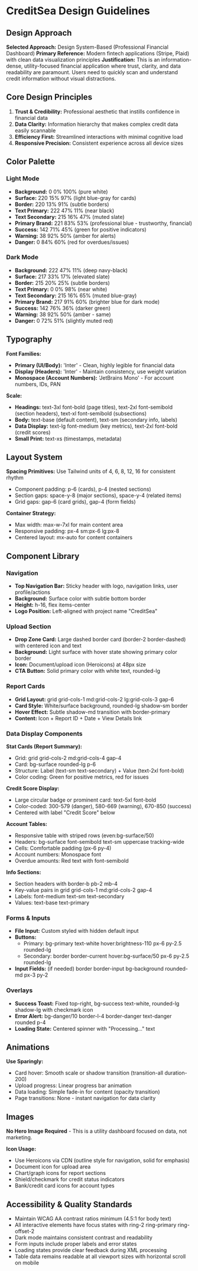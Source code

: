 # CreditSea Design Guidelines

## Design Approach

**Selected Approach:** Design System-Based (Professional Financial Dashboard)
**Primary Reference:** Modern fintech applications (Stripe, Plaid) with clean data visualization principles
**Justification:** This is an information-dense, utility-focused financial application where trust, clarity, and data readability are paramount. Users need to quickly scan and understand credit information without visual distractions.

## Core Design Principles

1. **Trust & Credibility:** Professional aesthetic that instills confidence in financial data
2. **Data Clarity:** Information hierarchy that makes complex credit data easily scannable
3. **Efficiency First:** Streamlined interactions with minimal cognitive load
4. **Responsive Precision:** Consistent experience across all device sizes

## Color Palette

### Light Mode
- **Background:** 0 0% 100% (pure white)
- **Surface:** 220 15% 97% (light blue-gray for cards)
- **Border:** 220 13% 91% (subtle borders)
- **Text Primary:** 222 47% 11% (near black)
- **Text Secondary:** 215 16% 47% (muted slate)
- **Primary Brand:** 221 83% 53% (professional blue - trustworthy, financial)
- **Success:** 142 71% 45% (green for positive indicators)
- **Warning:** 38 92% 50% (amber for alerts)
- **Danger:** 0 84% 60% (red for overdues/issues)

### Dark Mode
- **Background:** 222 47% 11% (deep navy-black)
- **Surface:** 217 33% 17% (elevated slate)
- **Border:** 215 20% 25% (subtle borders)
- **Text Primary:** 0 0% 98% (near white)
- **Text Secondary:** 215 16% 65% (muted blue-gray)
- **Primary Brand:** 217 91% 60% (brighter blue for dark mode)
- **Success:** 142 76% 36% (darker green)
- **Warning:** 38 92% 50% (amber - same)
- **Danger:** 0 72% 51% (slightly muted red)

## Typography

**Font Families:**
- **Primary (UI/Body):** 'Inter' - Clean, highly legible for financial data
- **Display (Headers):** 'Inter' - Maintain consistency, use weight variation
- **Monospace (Account Numbers):** 'JetBrains Mono' - For account numbers, IDs, PAN

**Scale:**
- **Headings:** text-3xl font-bold (page titles), text-2xl font-semibold (section headers), text-xl font-semibold (subsections)
- **Body:** text-base (default content), text-sm (secondary info, labels)
- **Data Display:** text-lg font-medium (key metrics), text-2xl font-bold (credit scores)
- **Small Print:** text-xs (timestamps, metadata)

## Layout System

**Spacing Primitives:** Use Tailwind units of 4, 6, 8, 12, 16 for consistent rhythm
- Component padding: p-6 (cards), p-4 (nested sections)
- Section gaps: space-y-8 (major sections), space-y-4 (related items)
- Grid gaps: gap-6 (card grids), gap-4 (form fields)

**Container Strategy:**
- Max width: max-w-7xl for main content area
- Responsive padding: px-4 sm:px-6 lg:px-8
- Centered layout: mx-auto for content containers

## Component Library

### Navigation
- **Top Navigation Bar:** Sticky header with logo, navigation links, user profile/actions
- **Background:** Surface color with subtle bottom border
- **Height:** h-16, flex items-center
- **Logo Position:** Left-aligned with project name "CreditSea"

### Upload Section
- **Drop Zone Card:** Large dashed border card (border-2 border-dashed) with centered icon and text
- **Background:** Light surface with hover state showing primary color border
- **Icon:** Document/upload icon (Heroicons) at 48px size
- **CTA Button:** Solid primary color with white text, rounded-lg

### Report Cards
- **Grid Layout:** grid grid-cols-1 md:grid-cols-2 lg:grid-cols-3 gap-6
- **Card Style:** White/surface background, rounded-lg shadow-sm border
- **Hover Effect:** Subtle shadow-md transition with border-primary
- **Content:** Icon + Report ID + Date + View Details link

### Data Display Components

**Stat Cards (Report Summary):**
- Grid: grid grid-cols-2 md:grid-cols-4 gap-4
- Card: bg-surface rounded-lg p-6
- Structure: Label (text-sm text-secondary) + Value (text-2xl font-bold)
- Color coding: Green for positive metrics, red for issues

**Credit Score Display:**
- Large circular badge or prominent card: text-5xl font-bold
- Color-coded: 300-579 (danger), 580-669 (warning), 670-850 (success)
- Centered with label "Credit Score" below

**Account Tables:**
- Responsive table with striped rows (even:bg-surface/50)
- Headers: bg-surface font-semibold text-sm uppercase tracking-wide
- Cells: Comfortable padding (px-6 py-4)
- Account numbers: Monospace font
- Overdue amounts: Red text with font-semibold

**Info Sections:**
- Section headers with border-b pb-2 mb-4
- Key-value pairs in grid grid-cols-1 md:grid-cols-2 gap-4
- Labels: font-medium text-sm text-secondary
- Values: text-base text-primary

### Forms & Inputs
- **File Input:** Custom styled with hidden default input
- **Buttons:** 
  - Primary: bg-primary text-white hover:brightness-110 px-6 py-2.5 rounded-lg
  - Secondary: border border-current hover:bg-surface/50 px-6 py-2.5 rounded-lg
- **Input Fields:** (if needed) border border-input bg-background rounded-md px-3 py-2

### Overlays
- **Success Toast:** Fixed top-right, bg-success text-white, rounded-lg shadow-lg with checkmark icon
- **Error Alert:** bg-danger/10 border-l-4 border-danger text-danger rounded p-4
- **Loading State:** Centered spinner with "Processing..." text

## Animations

**Use Sparingly:**
- Card hover: Smooth scale or shadow transition (transition-all duration-200)
- Upload progress: Linear progress bar animation
- Data loading: Simple fade-in for content (opacity transition)
- Page transitions: None - instant navigation for data clarity

## Images

**No Hero Image Required** - This is a utility dashboard focused on data, not marketing.

**Icon Usage:**
- Use Heroicons via CDN (outline style for navigation, solid for emphasis)
- Document icon for upload area
- Chart/graph icons for report sections
- Shield/checkmark for credit status indicators
- Bank/credit card icons for account types

## Accessibility & Quality Standards

- Maintain WCAG AA contrast ratios minimum (4.5:1 for body text)
- All interactive elements have focus states with ring-2 ring-primary ring-offset-2
- Dark mode maintains consistent contrast and readability
- Form inputs include proper labels and error states
- Loading states provide clear feedback during XML processing
- Table data remains readable at all viewport sizes with horizontal scroll on mobile